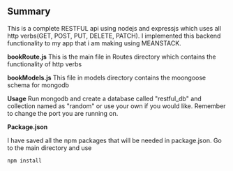 ## Summary
This is a complete RESTFUL api using nodejs and expressjs which uses all http verbs(GET, POST, PUT, DELETE, PATCH). I implemented this 
backend functionality to my app that i am making using MEANSTACK.

**bookRoute.js**
This is the main file in Routes directory which contains the functionality of http verbs

**bookModels.js**
This file in models directory contains the moongoose schema for mongodb

**Usage**
Run mongodb and create a database called "restful_db" and collection named as "random" or use your own if you would like. Remember to change
the port you are running on. 

**Package.json**

I have saved all the npm packages that will be needed in package.json. Go to the main directory and use

```
npm install
```

